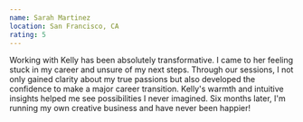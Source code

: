 ```yaml
---
name: Sarah Martinez
location: San Francisco, CA
rating: 5
---
```


Working with Kelly has been absolutely transformative. I came to her feeling stuck in my career and unsure of my next steps. Through our sessions, I not only gained clarity about my true passions but also developed the confidence to make a major career transition. Kelly's warmth and intuitive insights helped me see possibilities I never imagined. Six months later, I'm running my own creative business and have never been happier!